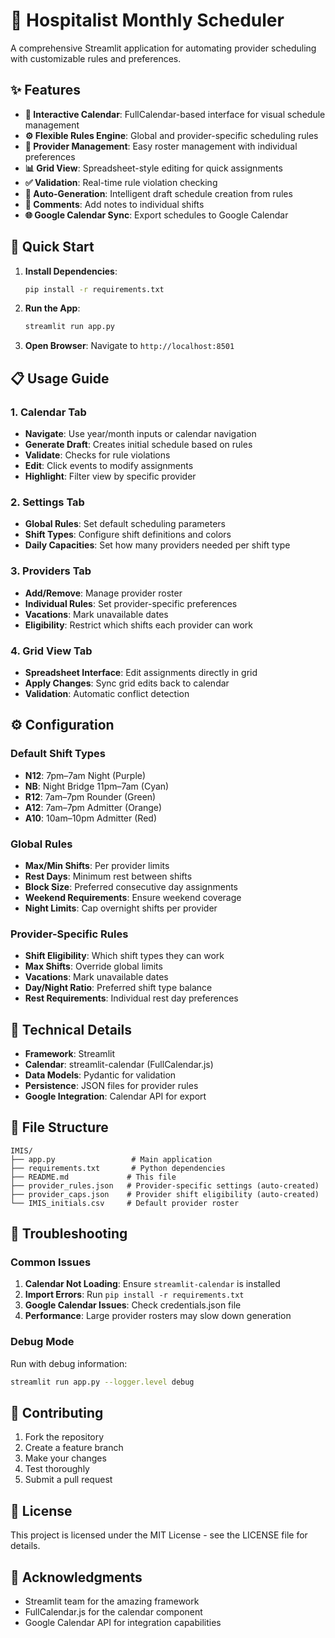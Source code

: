 # 🏥 Hospitalist Monthly Scheduler

A comprehensive Streamlit application for automating provider scheduling with customizable rules and preferences.

## ✨ Features

- **📅 Interactive Calendar**: FullCalendar-based interface for visual schedule management
- **⚙️ Flexible Rules Engine**: Global and provider-specific scheduling rules
- **👥 Provider Management**: Easy roster management with individual preferences
- **📊 Grid View**: Spreadsheet-style editing for quick assignments
- **✅ Validation**: Real-time rule violation checking
- **🔄 Auto-Generation**: Intelligent draft schedule creation from rules
- **💬 Comments**: Add notes to individual shifts
- **🌐 Google Calendar Sync**: Export schedules to Google Calendar

## 🚀 Quick Start

1. **Install Dependencies**:
   ```bash
   pip install -r requirements.txt
   ```

2. **Run the App**:
   ```bash
   streamlit run app.py
   ```

3. **Open Browser**: Navigate to `http://localhost:8501`

## 📋 Usage Guide

### 1. Calendar Tab
- **Navigate**: Use year/month inputs or calendar navigation
- **Generate Draft**: Creates initial schedule based on rules
- **Validate**: Checks for rule violations
- **Edit**: Click events to modify assignments
- **Highlight**: Filter view by specific provider

### 2. Settings Tab
- **Global Rules**: Set default scheduling parameters
- **Shift Types**: Configure shift definitions and colors
- **Daily Capacities**: Set how many providers needed per shift type

### 3. Providers Tab
- **Add/Remove**: Manage provider roster
- **Individual Rules**: Set provider-specific preferences
- **Vacations**: Mark unavailable dates
- **Eligibility**: Restrict which shifts each provider can work

### 4. Grid View Tab
- **Spreadsheet Interface**: Edit assignments directly in grid
- **Apply Changes**: Sync grid edits back to calendar
- **Validation**: Automatic conflict detection

## ⚙️ Configuration

### Default Shift Types
- **N12**: 7pm–7am Night (Purple)
- **NB**: Night Bridge 11pm–7am (Cyan)
- **R12**: 7am–7pm Rounder (Green)
- **A12**: 7am–7pm Admitter (Orange)
- **A10**: 10am–10pm Admitter (Red)

### Global Rules
- **Max/Min Shifts**: Per provider limits
- **Rest Days**: Minimum rest between shifts
- **Block Size**: Preferred consecutive day assignments
- **Weekend Requirements**: Ensure weekend coverage
- **Night Limits**: Cap overnight shifts per provider

### Provider-Specific Rules
- **Shift Eligibility**: Which shift types they can work
- **Max Shifts**: Override global limits
- **Vacations**: Mark unavailable dates
- **Day/Night Ratio**: Preferred shift type balance
- **Rest Requirements**: Individual rest day preferences

## 🔧 Technical Details

- **Framework**: Streamlit
- **Calendar**: streamlit-calendar (FullCalendar.js)
- **Data Models**: Pydantic for validation
- **Persistence**: JSON files for provider rules
- **Google Integration**: Calendar API for export

## 📁 File Structure

```
IMIS/
├── app.py                 # Main application
├── requirements.txt       # Python dependencies
├── README.md             # This file
├── provider_rules.json   # Provider-specific settings (auto-created)
├── provider_caps.json    # Provider shift eligibility (auto-created)
└── IMIS_initials.csv     # Default provider roster
```

## 🐛 Troubleshooting

### Common Issues

1. **Calendar Not Loading**: Ensure `streamlit-calendar` is installed
2. **Import Errors**: Run `pip install -r requirements.txt`
3. **Google Calendar Issues**: Check credentials.json file
4. **Performance**: Large provider rosters may slow down generation

### Debug Mode
Run with debug information:
```bash
streamlit run app.py --logger.level debug
```

## 🤝 Contributing

1. Fork the repository
2. Create a feature branch
3. Make your changes
4. Test thoroughly
5. Submit a pull request

## 📄 License

This project is licensed under the MIT License - see the LICENSE file for details.

## 🙏 Acknowledgments

- Streamlit team for the amazing framework
- FullCalendar.js for the calendar component
- Google Calendar API for integration capabilities
